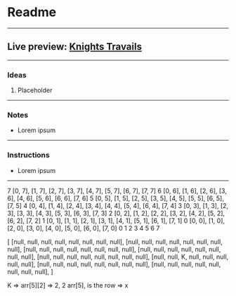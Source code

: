 # Readme
---
## Live preview: [Knights Travails](https://mikeycos.github.io/theOdinProject/javaScript/projects/knights-travails/dist/)
---
### Ideas
1. Placeholder
---
### Notes
* Lorem ipsum
---
### Instructions
* Lorem ipsum
---

7 [0, 7], [1, 7], [2, 7], [3, 7], [4, 7], [5, 7], [6, 7], [7, 7]
6 [0, 6], [1, 6], [2, 6], [3, 6], [4, 6], [5, 6], [6, 6], [7, 6]
5 [0, 5], [1, 5], [2, 5], [3, 5], [4, 5], [5, 5], [6, 5], [7, 5]
4 [0, 4], [1, 4], [2, 4], [3, 4], [4, 4], [5, 4], [6, 4], [7, 4]
3 [0, 3], [1, 3], [2, 3], [3, 3], [4, 3], [5, 3], [6, 3], [7, 3]
2 [0, 2], [1, 2], [2, 2], [3, 2], [4, 2], [5, 2], [6, 2], [7, 2]
1 [0, 1], [1, 1], [2, 1], [3, 1], [4, 1], [5, 1], [6, 1], [7, 1]
0 [0, 0], [1, 0], [2, 0], [3, 0], [4, 0], [5, 0], [6, 0], [7, 0]
    0       1       2       3       4       5       6       7 

[
    [null, null, null, null, null, null, null, null],
    [null, null, null, null, null, null, null, null],
    [null, null, null, null, null, null, null, null],
    [null, null, null, null, null, null, null, null],
    [null, null, null, null, null, null, null, null],
    [null, null, K, null, null, null, null, null],
    [null, null, null, null, null, null, null, null],
    [null, null, null, null, null, null, null, null],
]

K => arr[5][2] => 2, 2
arr[5], is the row => x

<!-- knightMoves([0,0],[7,7]) == [[0,0],[2,1],[4,2],[6,3],[4,4],[6,5],[7,7]] -->

